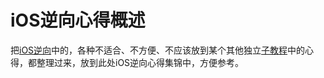 # iOS逆向心得概述

把[iOS逆向](https://book.crifan.org/books/ios_reverse_dev/website/)中的，各种不适合、不方便、不应该放到某个其他独立[子教程](https://book.crifan.org/books/ios_reverse_dev/website/sub_boks/)中的心得，都整理过来，放到此处iOS逆向心得集锦中，方便参考。
